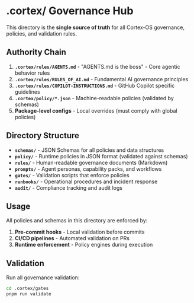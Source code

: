 # .cortex/ Governance Hub

This directory is the **single source of truth** for all Cortex-OS governance, policies, and validation rules.

## Authority Chain

1. **`.cortex/rules/AGENTS.md`** - "AGENTS.md is the boss" - Core agentic behavior rules
2. **`.cortex/rules/RULES_OF_AI.md`** - Fundamental AI governance principles  
3. **`.cortex/rules/COPILOT-INSTRUCTIONS.md`** - GitHub Copilot specific guidelines
4. **`.cortex/policy/*.json`** - Machine-readable policies (validated by schemas)
5. **Package-level configs** - Local overrides (must comply with global policies)

## Directory Structure

- **`schemas/`** - JSON Schemas for all policies and data structures
- **`policy/`** - Runtime policies in JSON format (validated against schemas)
- **`rules/`** - Human-readable governance documents (Markdown)
- **`prompts/`** - Agent personas, capability packs, and workflows
- **`gates/`** - Validation scripts that enforce policies
- **`runbooks/`** - Operational procedures and incident response
- **`audit/`** - Compliance tracking and audit logs

## Usage

All policies and schemas in this directory are enforced by:

1. **Pre-commit hooks** - Local validation before commits
2. **CI/CD pipelines** - Automated validation on PRs
3. **Runtime enforcement** - Policy engines during execution

## Validation

Run all governance validation:

```bash
cd .cortex/gates
pnpm run validate
```
